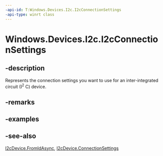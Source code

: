 ----api-id: T:Windows.Devices.I2c.I2cConnectionSettings
-api-type: winrt class
---<!-- Class syntax.public class I2cConnectionSettings : Windows.Devices.I2c.II2cConnectionSettings--># Windows.Devices.I2c.I2cConnectionSettings## -descriptionRepresents the connection settings you want to use for an inter-integrated circuit (I<sup>2</sup> C) device.## -remarks## -examples## -see-also[I2cDevice.FromIdAsync](i2cdevice_fromidasync.md), [I2cDevice.ConnectionSettings](i2cdevice_connectionsettings.md)
